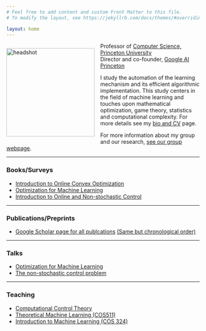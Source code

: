 ```yaml
---
# Feel free to add content and custom Front Matter to this file.
# To modify the layout, see https://jekyllrb.com/docs/themes/#overriding-theme-defaults

layout: home
---
```

<p style="float: left; padding-right: 15px"><img src="elad.jpg" alt="headshot" width="230" /></p>

Professor of [Computer Science, Princeton University](https://www.cs.princeton.edu/) \
Director and co-founder, [Google AI Princeton](https://ai.googleblog.com/2018/12/google-ai-princeton-current-and-future.html)

I study the automation of the learning mechanism and its efficient algorithmic implementation. This study centers in the field of machine learning and touches upon mathematical optimization, game theory, statistics and computational complexity. For more details see my [bio and CV](/bio/) page.

For more information about my group and our research, [see our group webpage](https://minregret.com). 


---------------------------------

### **Books/Surveys**

- [Introduction to Online Convex Optimization](https://sites.google.com/view/intro-oco/)  
- [Optimization for Machine Learning](https://arxiv.org/abs/1909.03550)  
- [Introduction to Online and Non-stochastic Control](https://sites.google.com/view/cos59x-cct/lecture-notes?authuser=0)  

---------------------------------


### **Publications/Preprints**

- [Google Scholar page for all publcations](https://scholar.google.com/citations?user=LnhCGNMAAAAJ&hl=en&oi=ao)   [(Same but chronological order)](https://scholar.google.com/citations?hl=en&user=LnhCGNMAAAAJ&view_op=list_works&sortby=pubdate)  


---------------------------------

### **Talks**

- [Optimization for Machine Learning](https://youtu.be/f0qQsz4-o68)  
- [The non-stochastic control problem](https://www.youtube.com/watch?v=dmWXHmjVxcI&feature=emb_err_woyt&ab_channel=ControlMeetsLearning)  


----------------------------------

### **Teaching**

- [Computational Control Theory](https://sites.google.com/view/cos59x-cct/home?authuser=0)  
- [Theoretical Machine Learning (COS511)](https://sites.google.com/view/cos-511-tml/home)  
- [Introduction to Machine Learning (COS 324)](https://www.cs.princeton.edu/courses/archive/spring21/cos324/)
